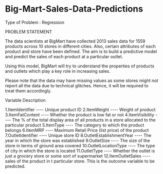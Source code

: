 # Big-Mart-Sales-Data-Predictions
Type of Problem : Regression

PROBLEM STATEMENT

The data scientists at BigMart have collected 2013 sales data for 1559 products across 10 stores in different cities. Also, certain attributes of each product and store have been defined. The aim is to build a predictive model and predict the sales of each product at a particular outlet.

Using this model, BigMart will try to understand the properties of products and outlets which play a key role in increasing sales.

Please note that the data may have missing values as some stores might not report all the data due to technical glitches. Hence, it will be required to treat them accordingly.

Variable Description

1.ItemIdentifier ---- Unique product ID
2.ItemWeight ---- Weight of product
3.ItemFatContent ---- Whether the product is low fat or not
4.ItemVisibility ---- The % of the total display area of all products in a store allocated to the particular product
5.ItemType ---- The category to which the product belongs
6.ItemMRP ---- Maximum Retail Price (list price) of the product
7.OutletIdentifier ---- Unique store ID
8.OutletEstablishmentYear ---- The year in which the store was established
9.OutletSize ---- The size of the store in terms of ground area covered
10.OutletLocationType ---- The type of city in which the store is located
11.OutletType ---- Whether the outlet is just a grocery store or some sort of supermarket
12.ItemOutletSales ---- sales of the product in t particular store. This is the outcome variable to be predicted.
